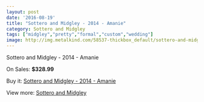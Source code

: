 ```yaml
---
layout: post
date: '2016-08-19'
title: "Sottero and Midgley - 2014 - Amanie"
category: Sottero and Midgley
tags: ["midgley","pretty","formal","custom","wedding"]
image: http://img.metalkind.com/58537-thickbox_default/sottero-and-midgley-2014-amanie.jpg
---
```

Sottero and Midgley - 2014 - Amanie

On Sales: **$328.99**
<a href="https://www.metalkind.com/en/sottero-and-midgley/15651-sottero-and-midgley-2014-amanie.html"><amp-img layout="responsive" width="600" height="600" src="//img.metalkind.com/58537-thickbox_default/sottero-and-midgley-2014-amanie.jpg" alt="Sottero and Midgley - 2014 - Amanie 0" /></a>
<a href="https://www.metalkind.com/en/sottero-and-midgley/15651-sottero-and-midgley-2014-amanie.html"><amp-img layout="responsive" width="600" height="600" src="//img.metalkind.com/58538-thickbox_default/sottero-and-midgley-2014-amanie.jpg" alt="Sottero and Midgley - 2014 - Amanie 1" /></a>
<a href="https://www.metalkind.com/en/sottero-and-midgley/15651-sottero-and-midgley-2014-amanie.html"><amp-img layout="responsive" width="600" height="600" src="//img.metalkind.com/58539-thickbox_default/sottero-and-midgley-2014-amanie.jpg" alt="Sottero and Midgley - 2014 - Amanie 2" /></a>
<a href="https://www.metalkind.com/en/sottero-and-midgley/15651-sottero-and-midgley-2014-amanie.html"><amp-img layout="responsive" width="600" height="600" src="//img.metalkind.com/58540-thickbox_default/sottero-and-midgley-2014-amanie.jpg" alt="Sottero and Midgley - 2014 - Amanie 3" /></a>
<a href="https://www.metalkind.com/en/sottero-and-midgley/15651-sottero-and-midgley-2014-amanie.html"><amp-img layout="responsive" width="600" height="600" src="//img.metalkind.com/58541-thickbox_default/sottero-and-midgley-2014-amanie.jpg" alt="Sottero and Midgley - 2014 - Amanie 4" /></a>

Buy it: [Sottero and Midgley - 2014 - Amanie](https://www.metalkind.com/en/sottero-and-midgley/15651-sottero-and-midgley-2014-amanie.html "Sottero and Midgley - 2014 - Amanie")

View more: [Sottero and Midgley](https://www.metalkind.com/en/186-sottero-and-midgley "Sottero and Midgley")